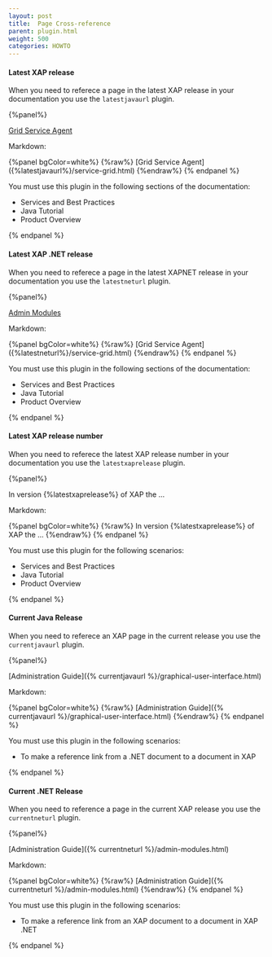 ```yaml
---
layout: post
title:  Page Cross-reference
parent: plugin.html
weight: 500
categories: HOWTO
---
```



#### Latest XAP release

When you need to referece a page in the latest XAP release in your documentation you use the `latestjavaurl` plugin.

{%panel%}

[Grid Service Agent]({%latestjavaurl%}/service-grid.html)

Markdown:

{%panel bgColor=white%}
{%raw%}
\[Grid Service Agent]({%latestjavaurl%}/service-grid.html)
{%endraw%}
{% endpanel %}

You must use this plugin in the following sections of the documentation:

* Services and Best Practices
* Java Tutorial
* Product Overview

{% endpanel %}


#### Latest XAP .NET release

When you need to referece a page in the latest XAPNET release in your documentation you use the `latestneturl` plugin.

{%panel%}

[Admin Modules]({%latestneturl%}/admin-modules.html)

Markdown:

{%panel bgColor=white%}
{%raw%}
\[Grid Service Agent]({%latestneturl%}/service-grid.html)
{%endraw%}
{% endpanel %}

You must use this plugin in the following sections of the documentation:

* Services and Best Practices
* Java Tutorial
* Product Overview

{% endpanel %}


#### Latest XAP release number

When you need to referece the latest XAP release number in your documentation you use the `latestxaprelease` plugin.

{%panel%}

In version {%latestxaprelease%} of XAP the ...

Markdown:

{%panel bgColor=white%}
{%raw%}
In version {%latestxaprelease%} of XAP the ...
{%endraw%}
{% endpanel %}

You must use this plugin for the following scenarios:

* Services and Best Practices
* Java Tutorial
* Product Overview

{% endpanel %}


#### Current Java Release

When you need to referece an XAP page in the current release you use the `currentjavaurl` plugin.

{%panel%}

[Administration Guide]({% currentjavaurl %}/graphical-user-interface.html)

Markdown:

{%panel bgColor=white%}
 {%raw%}
\[Administration Guide]({% currentjavaurl %}/graphical-user-interface.html)
{%endraw%}
{% endpanel %}

You must use this plugin in the following scenarios:

* To make a reference link from a .NET document to a document in XAP

{% endpanel %}


#### Current .NET Release

When you need to reference a page in the current XAP release you use the `currentneturl` plugin.

{%panel%}

[Administration Guide]({% currentneturl %}/admin-modules.html)

Markdown:

{%panel bgColor=white%}
 {%raw%}
\[Administration Guide]({% currentneturl %}/admin-modules.html)
{%endraw%}
{% endpanel %}

You must use this plugin in the following scenarios:

* To make a reference link from an XAP document to a document in XAP .NET

{% endpanel %}







